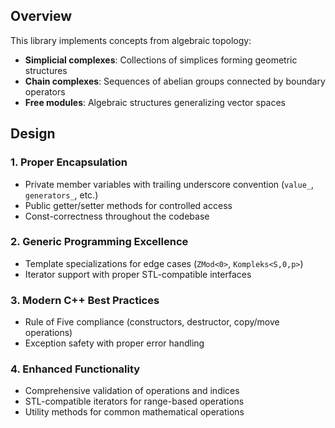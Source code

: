 ## Overview

This library implements concepts from algebraic topology:

- **Simplicial complexes**: Collections of simplices forming geometric structures  
- **Chain complexes**: Sequences of abelian groups connected by boundary operators  
- **Free modules**: Algebraic structures generalizing vector spaces  

## Design

### 1. Proper Encapsulation

- Private member variables with trailing underscore convention (`value_`, `generators_`, etc.)
- Public getter/setter methods for controlled access
- Const-correctness throughout the codebase

### 2. Generic Programming Excellence

- Template specializations for edge cases (`ZMod<0>`, `Kompleks<S,0,p>`)
- Iterator support with proper STL-compatible interfaces

### 3. Modern C++ Best Practices

- Rule of Five compliance (constructors, destructor, copy/move operations)
- Exception safety with proper error handling

### 4. Enhanced Functionality

- Comprehensive validation of operations and indices
- STL-compatible iterators for range-based operations
- Utility methods for common mathematical operations
